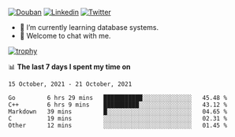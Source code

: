
<p align="left">
<a href="https://www.douban.com/people/ixxchan"><img src="https://img.shields.io/badge/@ixxchan-007722?style=flat&logo=Douban&logoColor=white" alt="Douban" /></a> 
<a href="https://www.linkedin.com/in/xxchan/?locale=en_US"><img src="https://img.shields.io/badge/@xxchan-0073b1?style=flat&logo=LinkedIn&logoColor=white" alt="Linkedin" /></a> 
<a href="https://twitter.com/yayale_umi"><img src="https://img.shields.io/badge/@yayale__umi-1DA1F2?style=flat&logo=Twitter&logoColor=white" alt="Twitter"/></a>
</p>

- 🌱 I’m currently learning database systems.
- 💬 Welcome to chat with me.


[![trophy](https://github-profile-trophy.vercel.app/?username=xxchan&theme=flat&column=7)](https://github.com/xxchan)


📊 **The last 7 days I spent my time on** 

<!--START_SECTION:waka-->
```text
15 October, 2021 - 21 October, 2021

Go         6 hrs 29 mins   ███████████░░░░░░░░░░░░░░   45.48 % 
C++        6 hrs 9 mins    ██████████░░░░░░░░░░░░░░░   43.12 % 
Markdown   39 mins         █░░░░░░░░░░░░░░░░░░░░░░░░   04.65 % 
C          19 mins         ░░░░░░░░░░░░░░░░░░░░░░░░░   02.31 % 
Other      12 mins         ░░░░░░░░░░░░░░░░░░░░░░░░░   01.45 %
```
<!--END_SECTION:waka-->

<!--
**xxchan/xxchan** is a ✨ _special_ ✨ repository because its `README.md` (this file) appears on your GitHub profile.

Here are some ideas to get you started:

- 🔭 I’m currently working on ...
- 🌱 I’m currently learning ...
- 👯 I’m looking to collaborate on ...
- 🤔 I’m looking for help with ...
- 💬 Ask me about ...
- 📫 How to reach me: ...
- 😄 Pronouns: ...
- ⚡ Fun fact: ...
-->

